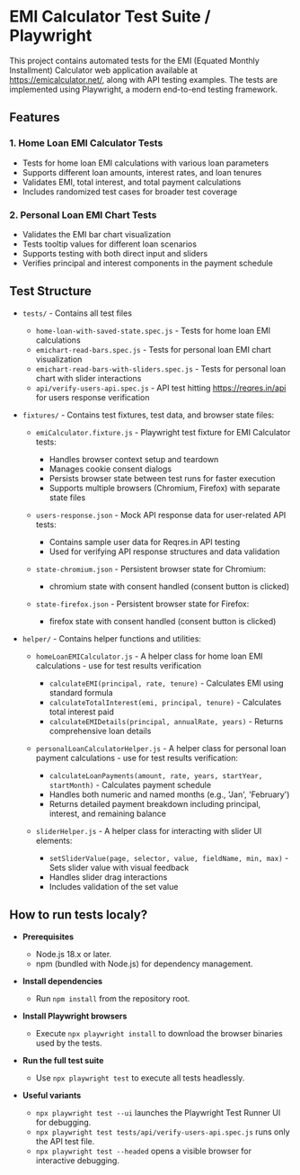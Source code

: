 # EMI Calculator Test Suite / Playwright

This project contains automated tests for the EMI (Equated Monthly Installment) Calculator web application available at https://emicalculator.net/, along with API testing examples. The tests are implemented using Playwright, a modern end-to-end testing framework.

## Features

### 1. Home Loan EMI Calculator Tests
- Tests for home loan EMI calculations with various loan parameters
- Supports different loan amounts, interest rates, and loan tenures
- Validates EMI, total interest, and total payment calculations
- Includes randomized test cases for broader test coverage

### 2. Personal Loan EMI Chart Tests
- Validates the EMI bar chart visualization
- Tests tooltip values for different loan scenarios
- Supports testing with both direct input and sliders
- Verifies principal and interest components in the payment schedule

## Test Structure

- `tests/` - Contains all test files
  - `home-loan-with-saved-state.spec.js` - Tests for home loan EMI calculations
  - `emichart-read-bars.spec.js` - Tests for personal loan EMI chart visualization
  - `emichart-read-bars-with-sliders.spec.js` - Tests for personal loan chart with slider interactions
  - `api/verify-users-api.spec.js` - API test hitting https://reqres.in/api for users response verification
- `fixtures/` - Contains test fixtures, test data, and browser state files:
  - `emiCalculator.fixture.js` - Playwright test fixture for EMI Calculator tests:
    - Handles browser context setup and teardown
    - Manages cookie consent dialogs
    - Persists browser state between test runs for faster execution
    - Supports multiple browsers (Chromium, Firefox) with separate state files
  
  - `users-response.json` - Mock API response data for user-related API tests:
    - Contains sample user data for Reqres.in API testing
    - Used for verifying API response structures and data validation
    
  - `state-chromium.json` - Persistent browser state for Chromium:
    - chromium state with consent handled (consent button is clicked)

  - `state-firefox.json` - Persistent browser state for Firefox:
    - firefox state with consent handled (consent button is clicked)

- `helper/` - Contains helper functions and utilities:
  - `homeLoanEMICalculator.js` - A helper class for home loan EMI calculations - use for test results verification
    - `calculateEMI(principal, rate, tenure)` - Calculates EMI using standard formula
    - `calculateTotalInterest(emi, principal, tenure)` - Calculates total interest paid
    - `calculateEMIDetails(principal, annualRate, years)` - Returns comprehensive loan details

  - `personalLoanCalculatorHelper.js` - A helper class for personal loan payment calculations - use for test results verification:
    - `calculateLoanPayments(amount, rate, years, startYear, startMonth)` - Calculates payment schedule
    - Handles both numeric and named months (e.g., 'Jan', 'February')
    - Returns detailed payment breakdown including principal, interest, and remaining balance

  - `sliderHelper.js` - A helper class for interacting with slider UI elements:
    - `setSliderValue(page, selector, value, fieldName, min, max)` - Sets slider value with visual feedback
    - Handles slider drag interactions
    - Includes validation of the set value

## How to run tests localy?

- **Prerequisites**
  - Node.js 18.x or later.
  - npm (bundled with Node.js) for dependency management.

- **Install dependencies**
  - Run `npm install` from the repository root.

- **Install Playwright browsers**
  - Execute `npx playwright install` to download the browser binaries used by the tests.

- **Run the full test suite**
  - Use `npx playwright test` to execute all tests headlessly.

- **Useful variants**
  - `npx playwright test --ui` launches the Playwright Test Runner UI for debugging.
  - `npx playwright test tests/api/verify-users-api.spec.js` runs only the API test file.
  - `npx playwright test --headed` opens a visible browser for interactive debugging.
